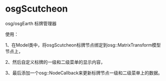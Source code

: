 # osgScutcheon
osg/osgEarth 标牌管理器

使用：

1、在Model类中，将osgScutcheon标牌节点绑定到osg::MatrixTransform模型节点上，

2、然后自定义标牌的一级和二级菜单的显示内容，

3、最后添加一个osg::NodeCallback来更新标牌节点一级和二级菜单上的数据。
